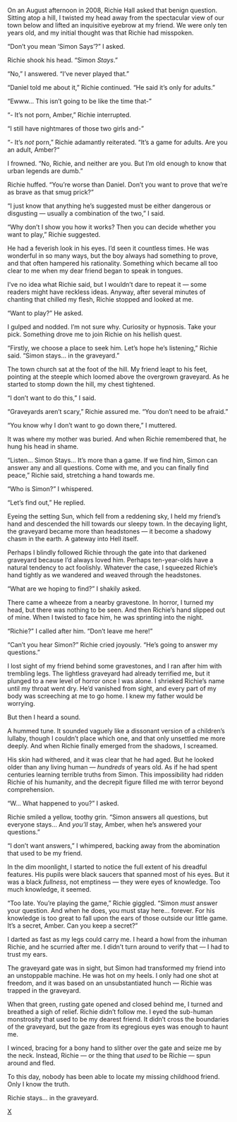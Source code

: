 On an August afternoon in 2008, Richie Hall asked that benign question. Sitting atop a hill, I twisted my head away from the spectacular view of our town below and lifted an inquisitive eyebrow at my friend. We were only ten years old, and my initial thought was that Richie had misspoken.

“Don’t you mean ‘Simon Says’?” I asked.

Richie shook his head. “Simon *Stays*.”

“No,” I answered. “I’ve never played that.”

“Daniel told me about it,” Richie continued. “He said it’s only for adults.”

“Ewww… This isn’t going to be like the time that-”

“- It’s not porn, Amber,” Richie interrupted.

“I still have nightmares of those two girls and-”

“- It’s *not* porn,” Richie adamantly reiterated. “It’s a game for adults. Are you an adult, Amber?“

I frowned. “No, Richie, and neither are you. But I’m old enough to know that urban legends are dumb.”

Richie huffed. “You’re worse than Daniel. Don’t you want to prove that we’re as brave as that smug prick?”

“I just know that anything he’s suggested must be either dangerous or disgusting — usually a combination of the two,” I said.

“Why don’t I show you how it works? Then you can decide whether you want to play,” Richie suggested.

He had a feverish look in his eyes. I’d seen it countless times. He was wonderful in so many ways, but the boy always had something to prove, and that often hampered his rationality. Something which became all too clear to me when my dear friend began to speak in tongues.

I’ve no idea what Richie said, but I wouldn’t dare to repeat it — some readers might have reckless ideas. Anyway, after several minutes of chanting that chilled my flesh, Richie stopped and looked at me.

“Want to play?” He asked.

I gulped and nodded. I’m not sure why. Curiosity or hypnosis. Take your pick. Something drove me to join Richie on his hellish quest.

“Firstly, we choose a place to seek him. Let’s hope he’s listening,” Richie said. “Simon stays… in the graveyard.”

The town church sat at the foot of the hill. My friend leapt to his feet, pointing at the steeple which loomed above the overgrown graveyard. As he started to stomp down the hill, my chest tightened.

“I don’t want to do this,” I said.

“Graveyards aren’t scary,” Richie assured me. “You don’t need to be afraid.”

“You know why I don’t want to go down there,” I muttered.

It was where my mother was buried. And when Richie remembered that, he hung his head in shame.

“Listen… Simon Stays… It’s more than a game. If we find him, Simon can answer any and all questions. Come with me, and you can finally find peace,” Richie said, stretching a hand towards me.

“Who is Simon?” I whispered.

“Let’s find out,” He replied.

Eyeing the setting Sun, which fell from a reddening sky, I held my friend’s hand and descended the hill towards our sleepy town. In the decaying light, the graveyard became more than headstones — it become a shadowy chasm in the earth. A gateway into Hell itself.

Perhaps I blindly followed Richie through the gate into that darkened graveyard because I’d always loved him. Perhaps ten-year-olds have a natural tendency to act foolishly. Whatever the case, I squeezed Richie’s hand tightly as we wandered and weaved through the headstones.

“What are we hoping to find?” I shakily asked.

There came a wheeze from a nearby gravestone. In horror, I turned my head, but there was nothing to be seen. And then Richie’s hand slipped out of mine. When I twisted to face him, he was sprinting into the night.

“Richie?” I called after him. “Don’t leave me here!”

“Can’t you hear Simon?” Richie cried joyously. “He’s going to answer my questions.”

I lost sight of my friend behind some gravestones, and I ran after him with trembling legs. The lightless graveyard had already terrified me, but it plunged to a new level of horror once I was alone. I shrieked Richie’s name until my throat went dry. He’d vanished from sight, and every part of my body was screeching at me to go home. I knew my father would be worrying.

But then I heard a sound.

A hummed tune. It sounded vaguely like a dissonant version of a children’s lullaby, though I couldn’t place which one, and that only unsettled me more deeply. And when Richie finally emerged from the shadows, I screamed.

His skin had withered, and it was clear that he had aged. But he looked older than any living human — *hundreds* of years old. As if he had spent centuries learning terrible truths from Simon. This impossibility had ridden Richie of his humanity, and the decrepit figure filled me with terror beyond comprehension.

“W… What happened to you?” I asked.

Richie smiled a yellow, toothy grin. “Simon answers all questions, but everyone stays… And *you’ll* stay, Amber, when he’s answered your questions.”

“I don’t want answers,” I whimpered, backing away from the abomination that used to be my friend.

In the dim moonlight, I started to notice the full extent of his dreadful features. His pupils were black saucers that spanned most of his eyes. But it was a black *fullness*, not emptiness — they were eyes of knowledge. Too much knowledge, it seemed.

“Too late. You’re playing the game,” Richie giggled. “Simon *must* answer your question. And when he does, you must stay here… forever. For his knowledge is too great to fall upon the ears of those outside our little game. It’s a secret, Amber. Can you keep a secret?”

I darted as fast as my legs could carry me. I heard a howl from the inhuman Richie, and he scurried after me. I didn’t turn around to verify that — I had to trust my ears.

The graveyard gate was in sight, but Simon had transformed my friend into an unstoppable machine. He was hot on my heels. I only had one shot at freedom, and it was based on an unsubstantiated hunch — Richie was trapped in the graveyard.

When that green, rusting gate opened and closed behind me, I turned and breathed a sigh of relief. Richie didn’t follow me. I eyed the sub-human monstrosity that used to be my dearest friend. It didn’t cross the boundaries of the graveyard, but the gaze from its egregious eyes was enough to haunt me.

I winced, bracing for a bony hand to slither over the gate and seize me by the neck. Instead, Richie — or the thing that *used* to be Richie — spun around and fled.

To this day, nobody has been able to locate my missing childhood friend. Only I know the truth.

Richie stays… in the graveyard.

[X](https://www.reddit.com/r/dominiceagle)